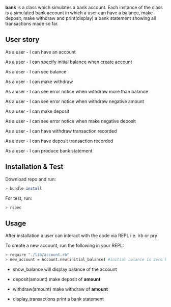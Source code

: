 __bank__ is a class which simulates a bank account. Each instance of the class is a simulated bank account in which a user can have a balance, make deposit, make withdraw and print(display) a bank statement showing all transactions made so far.

## User story
As a user - I can have an account

As a user - I can specify initial balance when create account

As a user - I can see balance

As a user - I can make withdraw

As a user - I can see error notice when withdraw more than balance

As a user - I can see error notice when withdraw negative amount

As a user - I can make deposit

As a user - I can see error notice when make negative deposit

As a user - I can have withdraw transaction recorded

As a user - I can have deposit transaction recorded

As a user - I can produce bank statement

## Installation & Test

Download repo and run:
```bash
> bundle install
```
For test, run:
```bash
> rspec
```
## Usage

After installation a user can interact with the code via REPL i.e. irb or pry

To create a new account, run the following in your REPL:
```bash
> require "./lib/account.rb"
> new_account = Account.new(initial_balance) #initial balance is zero by default
```

- show_balance
will display balance of the account

- deposit(amount)
make deposit of __amount__

- withdraw(amount)
make withdraw of __amount__

- display_transactions
print a bank statement
